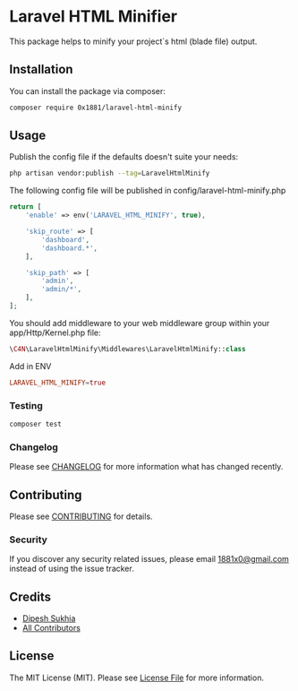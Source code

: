 # Laravel HTML Minifier
This package helps to minify your project`s html (blade file) output.

## Installation
You can install the package via composer:

```bash
composer require 0x1881/laravel-html-minify
```

## Usage
Publish the config file if the defaults doesn't suite your needs:
```bash
php artisan vendor:publish --tag=LaravelHtmlMinify
```

The following config file will be published in config/laravel-html-minify.php
```php
return [
    'enable' => env('LARAVEL_HTML_MINIFY', true),

    'skip_route' => [
        'dashboard',
        'dashboard.*',
    ],

    'skip_path' => [
        'admin',
        'admin/*',
    ],
];
```

You should add middleware to your web middleware group within your app/Http/Kernel.php file:
```php
\C4N\LaravelHtmlMinify\Middlewares\LaravelHtmlMinify::class
```

Add in ENV
```conf
LARAVEL_HTML_MINIFY=true
```

### Testing
``` bash
composer test
```

### Changelog
Please see [CHANGELOG](CHANGELOG.md) for more information what has changed recently.

## Contributing
Please see [CONTRIBUTING](CONTRIBUTING.md) for details.

### Security
If you discover any security related issues, please email 1881x0@gmail.com instead of using the issue tracker.

## Credits
- [Dipesh Sukhia](https://github.com/dipeshsukhia)
- [All Contributors](../../contributors)

## License
The MIT License (MIT). Please see [License File](LICENSE.md) for more information.

